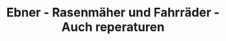 ---
title: "Ebner - Rasenmäher und Fahrräder - Auch reperaturen"
url: /kirchberg-im-wald/ebner-rasenmaeher-und-fahrraeder-auch-reperaturen/
shop: Motorrad
---